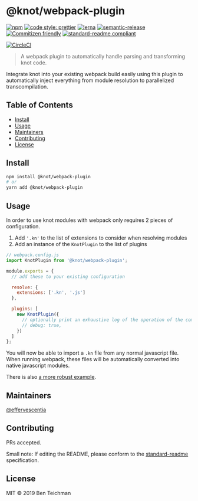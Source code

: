# @knot/webpack-plugin

[![npm](https://img.shields.io/npm/v/@knot/webpack-plugin?style=flat-square)](http://npm.im/@knot/webpack-plugin)
[![code style: prettier](https://img.shields.io/badge/code_style-prettier-ff69b4.svg?style=flat-square)](https://github.com/prettier/prettier)
[![lerna](https://img.shields.io/badge/maintained%20with-lerna-cc00ff.svg?style=flat-square)](https://lerna.js.org/)
[![semantic-release](https://img.shields.io/badge/%20%20%F0%9F%93%A6%F0%9F%9A%80-semantic--release-e10079.svg?style=flat-square)](https://github.com/semantic-release/semantic-release)
[![Commitizen friendly](https://img.shields.io/badge/commitizen-friendly-brightgreen.svg?style=flat-square)](http://commitizen.github.io/cz-cli/)
[![standard-readme compliant](https://img.shields.io/badge/standard--readme-OK-green.svg?style=flat-square)](https://github.com/RichardLitt/standard-readme)

[![CircleCI](https://img.shields.io/circleci/build/gh/effervescentia/knot?style=flat-square&token=c6d265c2c3ae9fea01043c75299974616b6498b0)](https://circleci.com/gh/effervescentia/knot)

> A webpack plugin to automatically handle parsing and transforming knot code.

Integrate knot into your existing webpack build easily using this plugin to automatically inject everything from
module resolution to parallelized transcompilation.

## Table of Contents

- [Install](#install)
- [Usage](#usage)
- [Maintainers](#maintainers)
- [Contributing](#contributing)
- [License](#license)

## Install

```sh
npm install @knot/webpack-plugin
# or
yarn add @knot/webpack-plugin
```

## Usage

In order to use knot modules with webpack only requires 2 pieces of configuration.

1. Add `'.kn'` to the list of extensions to consider when resolving modules
1. Add an instance of the `KnotPlugin` to the list of plugins

```js
// webpack.config.js
import KnotPlugin from '@knot/webpack-plugin';

module.exports = {
  // add these to your existing configuration

  resolve: {
    extensions: ['.kn', '.js']
  },

  plugins: [
    new KnotPlugin({
      // optionally print an exhaustive log of the operation of the compiler
      // debug: true,
    })
  ]
};
```

You will now be able to import a `.kn` file from any normal javascript file.
When running webpack, these files will be automatically converted into native javascript modules.

There is also [a more robust example](https://github.com/effervescentia/knot/tree/master/examples/webpack-react).

## Maintainers

[@effervescentia](https://github.com/effervescentia)

## Contributing

PRs accepted.

Small note: If editing the README, please conform to the [standard-readme](https://github.com/RichardLitt/standard-readme) specification.

## License

MIT © 2019 Ben Teichman
